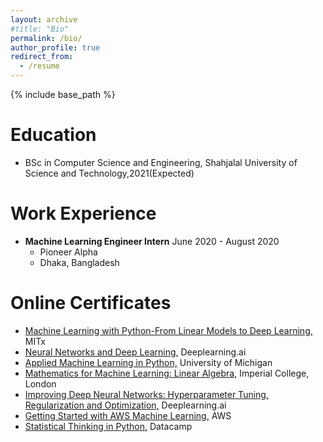```yaml
---
layout: archive
#title: "Bio"
permalink: /bio/
author_profile: true
redirect_from:
  - /resume
---
```


{% include base_path %}

Education
======
* BSc in Computer Science and Engineering, Shahjalal University of Science and Technology,2021(Expected)


Work Experience
======
* <b>Machine Learning Engineer Intern</b> June 2020 - August 2020
  * Pioneer Alpha
  * Dhaka, Bangladesh

Online Certificates
=====
  * [Machine Learning with Python-From Linear Models to Deep Learning,](https://courses.edx.org/certificates/a0aaaeecae9a4ec4876d4d32af1b714a) MITx
  * [Neural Networks and Deep Learning,](https://www.coursera.org/account/accomplishments/verify/9BAFSYQ8BKR6) Deeplearning.ai
  * [Applied Machine Learning in Python,](https://www.coursera.org/account/accomplishments/verify/NEJMBHWQLXHK?utm_source=link&utm_medium=certificate&utm_content=cert_image&utm_campaign=sharing_cta&utm_product=course) University of Michigan
  * [Mathematics for Machine Learning: Linear Algebra,](https://www.coursera.org/account/accomplishments/verify/W9BN8RD2LYDZ) Imperial College, London
  * [Improving Deep Neural Networks: Hyperparameter Tuning, Regularization and Optimization,](https://www.coursera.org/account/accomplishments/verify/QXG2NSWRZS4U) Deeplearning.ai
  * [Getting Started with AWS Machine Learning,](https://www.coursera.org/account/accomplishments/certificate/UQYD7UE8PK23) AWS
  * [Statistical Thinking in Python,](https://www.datacamp.com/statement-of-accomplishment/course/f76d94a2c99d88606cb4ac9fbd89143069fe6c45) Datacamp